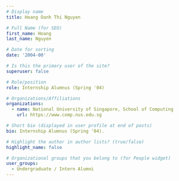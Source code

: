 ```yaml
---
# Display name
title: Hoang Oanh Thi Nguyen

# Full Name (for SEO) 
first_name: Hoang
last_name: Nguyen

# Date for sorting
date: '2004-00'

# Is this the primary user of the site?
superuser: false

# Role/position
role: Internship Alumnus (Spring '04)

# Organizations/Affiliations
organizations:
  - name: National University of Singapore, School of Computing
    url: https://www.comp.nus.edu.sg

# Short bio (displayed in user profile at end of posts)
bio: Internship Alumnus (Spring '04). 

# Highlight the author in author lists? (true/false)
highlight_name: false

# Organizational groups that you belong to (for People widget)
user_groups:
  - Undergraduate / Intern Alumni
---
```

